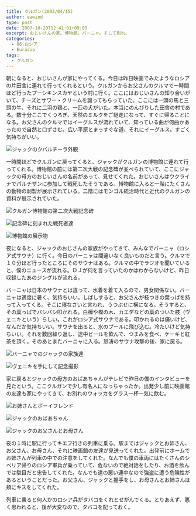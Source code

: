```yaml
---
title: クルガン(2003/04/15)
author: eawind
type: post
date: 2007-10-20T12:41:01+09:00
excerpt: おじいさんの家。博物館。バーニャ。そして別れ。
categories:
  - 06.ロシア
  - Eurasia
tags:
  - クルガン
---
```

朝になると、おじいさんが家にやってくる。今日は昨日映画でみたようなロシアの片田舎に連れて行ってくれるという。クルガンからお父さんのクルマで一時間ほど行ったプーシキンスカヤという村に行く。ここにはおじいさんの知り合いがいて、チーズとサワー・クリームを譲ってもらっていた。ここには一頭の馬と三頭の牛、それに二羽の鶏と、一匹の犬がいた。本当にのんびりした田舎の村である。数十分ここでくつろぎ、天然のミルクをご馳走になって、すぐに帰ることになる。お父さんのクルマではイーグルスが流れていて、知っている曲が何曲かあったので自然と口ずさむ。広い平原とまっすぐな道、それにイーグルス。すごく気持ちがいい。

![ジャックのクバルチーラ外観](/img/wp/2007/10/200304151521381.jpg)

一時間ほどでクルガンに戻ってくると、ジャックがクルガンの博物館に連れて行ってくれる。博物館の前には第二次大戦の記念碑が並べられていて、ここにジャックの母方のおじいさんの名前があって、見せてくれた。おじいさんはウクライナでパルチザンに参加して戦死したそうである。博物館に入ると一階にたくさんの動物の剥製が展示されている。二階にはモンゴル統治時代と近代のクルガンの資料が展示されていた。

![クルガン博物館の第二次大戦記念碑](/img/wp/2007/10/200304151524181.jpg)

![記念碑に刻まれた戦死者達](/img/wp/2007/10/200304151559481.jpg)

![博物館の展示物](/img/wp/2007/10/200304151616261.jpg)

夜になると、ジャックのおじさんの家族がやってきて、みんなでバーニャ（ロシア式サウナ）に行く。今日のバーニャは間違いなく良いものだと言う。クルマで１０分ほど行ったところにそのサウナはある。クルマの中でラジオを聞いていると、僕のニュースが流れる。ＤＪが何を言っていたのかはわからないけど、昨日収録したあのジングルが流れる。

バーニャは日本のサウナとは違って、水着を着て入るので、男女関係ない。バーニャは適度に暑く、気持ちいい。しばしすると、お父さんが枝つきの葉っぱを持って入ってくる。そこに寝なさいと言われ、うつぶせに横になる。そうすると、その葉っぱでバシバシ叩かれる。白樺や樫の木、カエデなどの葉のついた枝（ヴェニキという）らしい。これがロシア式サウナである。叩かれるのは痛いけど、なんだか気持ちいい。サウナを出ると、水のプールに飛び込む。冷たいけど気持ちいい。それを数回繰り返し、途中ビールを飲んで、つまみを食べ、ケーキと紅茶を頂く。そのあとまたバーニャに入る。怒涛のサウナ攻撃の後、家に戻る。

![バーニャでのジャックの家族達](/img/wp/2007/10/200304152109021.jpg)

![ヴェニキを手にして記念撮影](/img/wp/2007/10/200304152112181.jpg)

家に戻るとジャックの母方のおばあちゃんがテレビで昨日の僕のインタビューを見たという。ここクルガンで少し有名人になっちゃったか。出発少し前に映画館の友達も家にやってきて、お別れのウォッカをグラス一杯一気に飲む。

![お姉さんとボーイフレンド](/img/wp/2007/10/200304152324481.jpg)

![ジャックのおばあちゃん](/img/wp/2007/10/200304152331361.jpg)

![ジャックのお父さんとお母さん](/img/wp/2007/10/200304152335521.jpg)

夜の１時に駅に行ってキエフ行きの列車に乗る。駅まではジャックとお姉さん、お父さん、お母さん、それに映画館の友達が見送ってくれた。出発前にホームでお姉さんが列車の中での注意をしてくれた。なんでも僕の車両にはたくさんのシベリア帰りのロシア軍兵が乗っていて、危ないので絶対話をしたり、お酒を飲んでは駄目だと忠告してくれた。なんでも達の悪い連中なので強盗に遭う危険性があるということだった。お父さん、ジャックと握手をし、お母さんとお姉さんは頬にキスをしてくれた。

列車に乗ると何人かのロシア兵がタバコをくれとせがんでくる。とりあえず、悪く思われると、後が大変なので、タバコを配っておく。
